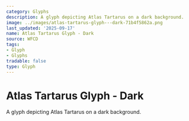 ```yaml
---
category: Glyphs
description: A glyph depicting Atlas Tartarus on a dark background.
image: ../images/atlas-tartarus-glyph---dark-71b4f5862a.png
last_updated: '2025-09-17'
name: Atlas Tartarus Glyph - Dark
source: WFCD
tags:
- Glyph
- Glyphs
tradable: false
type: Glyph
---
```


# Atlas Tartarus Glyph - Dark

A glyph depicting Atlas Tartarus on a dark background.

